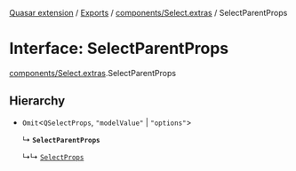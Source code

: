 [Quasar extension](../index.md) / [Exports](../modules.md) / [components/Select.extras](../modules/components_Select_extras.md) / SelectParentProps

# Interface: SelectParentProps

[components/Select.extras](../modules/components_Select_extras.md).SelectParentProps

## Hierarchy

- `Omit`<`QSelectProps`, ``"modelValue"`` \| ``"options"``\>

  ↳ **`SelectParentProps`**

  ↳↳ [`SelectProps`](components_Select_extras.SelectProps.md)
